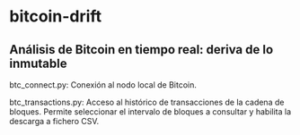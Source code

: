 # bitcoin-drift
## Análisis de Bitcoin en tiempo real: deriva de lo inmutable

btc_connect.py: Conexión al nodo local de Bitcoin.

btc_transactions.py: Acceso al histórico de transacciones de la cadena de bloques. 
Permite seleccionar el intervalo de bloques a consultar y habilita la descarga a fichero CSV.


